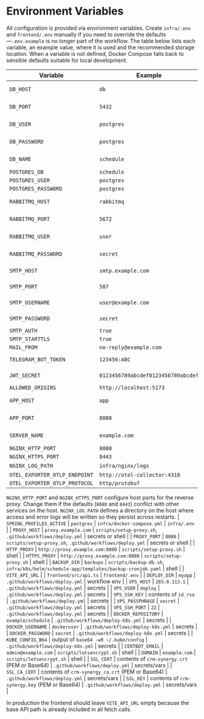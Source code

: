 # Environment Variables

All configuration is provided via environment variables. Create `infra/.env` and
`frontend/.env` manually if you need to override the defaults—`.env.example` is
no longer part of the workflow. The table below lists each variable, an example
value, where it is used and the recommended storage location. When a variable is
not defined, Docker Compose falls back to sensible defaults suitable for local
development.

| Variable | Example | Consumed In | Location |
| --- | --- | --- | --- |
| `DB_HOST` | `db` | `backend/src/main/resources/application-postgres.yml`, `infra/docker-compose.yml`, `scripts/wait-for-db.sh`, `scripts/backup-db.sh` | `infra/.env` |
| `DB_PORT` | `5432` | `backend/src/main/resources/application-postgres.yml`, `infra/docker-compose.yml`, `scripts/wait-for-db.sh`, `scripts/backup-db.sh` | `infra/.env` |
| `DB_USER` | `postgres` | `backend/src/main/resources/application-postgres.yml`, `infra/docker-compose.yml`, `scripts/wait-for-db.sh`, `scripts/backup-db.sh` | `infra/.env` |
| `DB_PASSWORD` | `postgres` | `backend/src/main/resources/application-postgres.yml`, `infra/docker-compose.yml`, `scripts/wait-for-db.sh`, `scripts/backup-db.sh` | `infra/.env` |
| `DB_NAME` | `schedule` | `backend/src/main/resources/application-postgres.yml`, `infra/docker-compose.yml`, `scripts/wait-for-db.sh`, `scripts/backup-db.sh` | `infra/.env` |
| `POSTGRES_DB` | `schedule` | `infra/docker-compose.yml` | `infra/.env` |
| `POSTGRES_USER` | `postgres` | `infra/docker-compose.yml` | `infra/.env` |
| `POSTGRES_PASSWORD` | `postgres` | `infra/docker-compose.yml` | `infra/.env` |
| `RABBITMQ_HOST` | `rabbitmq` | `infra/k8s/helm/schedule-app/templates/backend-deployment.yaml` | chart values |
| `RABBITMQ_PORT` | `5672` | `infra/k8s/helm/schedule-app/templates/backend-deployment.yaml` | chart values |
| `RABBITMQ_USER` | `user` | `infra/k8s/helm/schedule-app/templates/rabbitmq-statefulset.yaml` | chart values |
| `RABBITMQ_PASSWORD` | `secret` | `infra/k8s/helm/schedule-app/templates/rabbitmq-statefulset.yaml` | chart values |
| `SMTP_HOST` | `smtp.example.com` | `backend/src/main/resources/application.yml` | `infra/.env` or secrets |
| `SMTP_PORT` | `587` | `backend/src/main/resources/application.yml` | `infra/.env` or secrets |
| `SMTP_USERNAME` | `user@example.com` | `backend/src/main/resources/application.yml` | `infra/.env` or secrets |
| `SMTP_PASSWORD` | `secret` | `backend/src/main/resources/application.yml` | `infra/.env` or secrets |
| `SMTP_AUTH` | `true` | `backend/src/main/resources/application.yml` | `infra/.env` |
| `SMTP_STARTTLS` | `true` | `backend/src/main/resources/application.yml` | `infra/.env` |
| `MAIL_FROM` | `no-reply@example.com` | `backend/src/main/resources/application.yml` | `infra/.env` |
| `TELEGRAM_BOT_TOKEN` | `123456:ABC` | `backend/src/main/resources/application.yml` | `infra/.env` or secrets |
| `JWT_SECRET` | `0123456789abcdef0123456789abcdef` | `backend/src/main/resources/application.yml`, `infra/docker-compose.yml` | `infra/.env` or secrets |
| `ALLOWED_ORIGINS` | `http://localhost:5173` | `backend/src/main/java/com/example/scheduletracker/config/CorsConfig.java` | `infra/.env` |
| `APP_HOST` | `app` | `infra/nginx/nginx.conf.template`, `infra/docker-compose.yml`, `scripts/render-nginx.sh`, `infra/nginx/docker-entrypoint.sh` | `infra/.env` |
| `APP_PORT` | `8080` | `infra/nginx/nginx.conf.template`, `infra/docker-compose.yml`, `scripts/render-nginx.sh`, `infra/nginx/docker-entrypoint.sh` | `infra/.env` |
| `SERVER_NAME` | `example.com` | `infra/nginx/nginx.conf.template`, `infra/docker-compose.yml`, `scripts/render-nginx.sh`, `scripts/letsencrypt.sh` | `infra/.env` |
| `NGINX_HTTP_PORT` | `8080` | `infra/docker-compose.yml` | `infra/.env` |
| `NGINX_HTTPS_PORT` | `8443` | `infra/docker-compose.yml` | `infra/.env` |
| `NGINX_LOG_PATH` | `infra/nginx/logs` | docker-compose volume | n/a |
| `OTEL_EXPORTER_OTLP_ENDPOINT` | `http://otel-collector:4318` | `infra/app.yml` | `infra/.env` |
| `OTEL_EXPORTER_OTLP_PROTOCOL` | `http/protobuf` | `infra/app.yml` | `infra/.env` |

`NGINX_HTTP_PORT` and `NGINX_HTTPS_PORT` configure host ports for the reverse proxy. Change them if the
defaults (`8080` and `8443`) conflict with other services on the host. `NGINX_LOG_PATH` defines a directory on the host where access and error logs will be written so they persist across restarts.
| `SPRING_PROFILES_ACTIVE` | `postgres` | `infra/docker-compose.yml` | `infra/.env` |
| `PROXY_HOST` | `proxy.example.com` | `scripts/setup-proxy.sh`, `.github/workflows/deploy.yml` | secrets or shell |
| `PROXY_PORT` | `8080` | `scripts/setup-proxy.sh`, `.github/workflows/deploy.yml` | secrets or shell |
| `HTTP_PROXY` | `http://proxy.example.com:8080` | `scripts/setup-proxy.sh` | shell |
| `HTTPS_PROXY` | `http://proxy.example.com:8080` | `scripts/setup-proxy.sh` | shell |
| `BACKUP_DIR` | `backups` | `scripts/backup-db.sh`, `infra/k8s/helm/schedule-app/templates/backup-cronjob.yaml` | shell |
| `VITE_API_URL` |  | `frontend/src/api.ts` | `frontend/.env` |
| `DEPLOY_DIR` | `myapp` | `.github/workflows/deploy.yml` | workflow env |
| `VPS_HOST` | `203.0.113.1` | `.github/workflows/deploy.yml` | secrets |
| `VPS_USER` | `deploy` | `.github/workflows/deploy.yml` | secrets |
| `VPS_SSH_KEY` | contents of `id_rsa` | `.github/workflows/deploy.yml` | secrets |
| `VPS_PASSPHRASE` | `secret` | `.github/workflows/deploy.yml` | secrets |
| `VPS_SSH_PORT` | `22` | `.github/workflows/deploy.yml` | secrets |
| `DOCKER_REPOSITORY` | `example/schedule` | `.github/workflows/deploy-k8s.yml` | secrets |
| `DOCKER_USERNAME` | `dockeruser` | `.github/workflows/deploy-k8s.yml` | secrets |
| `DOCKER_PASSWORD` | `secret` | `.github/workflows/deploy-k8s.yml` | secrets |
| `KUBE_CONFIG_B64` | output of `base64 -w0 ~/.kube/config` | `.github/workflows/deploy-k8s.yml` | secrets |
| `CERTBOT_EMAIL` | `admin@example.com` | `scripts/letsencrypt.sh` | shell |
| `DOMAIN` | `example.com` | `scripts/letsencrypt.sh` | shell |
| `SSL_CERT` | contents of `crm-synergy.crt` (PEM or Base64) | `.github/workflows/deploy.yml` | secrets/vars |
| `SSL_CA_CERT` | contents of `crm-synergy_ca.crt` (PEM or Base64) | `.github/workflows/deploy.yml` | secrets/vars |
| `SSL_KEY`  | contents of `crm-synergy.key` (PEM or Base64) | `.github/workflows/deploy.yml` | secrets/vars |

In production the frontend should leave `VITE_API_URL` empty because the base API path is already included in all fetch calls.

